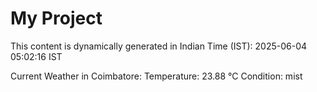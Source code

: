 # My Project

This content is dynamically generated in Indian Time (IST): 2025-06-04 05:02:16 IST


Current Weather in Coimbatore:
Temperature: 23.88 °C
Condition: mist
